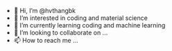 - 👋 Hi, I’m @hvthangbk
- 👀 I’m interested in coding and material science
- 🌱 I’m currently learning coding and machine learning
- 💞️ I’m looking to collaborate on ...
- 📫 How to reach me ...

<!---
hvthangbk/hvthangbk is a ✨ special ✨ repository because its `README.md` (this file) appears on your GitHub profile.
You can click the Preview link to take a look at your changes.
--->
